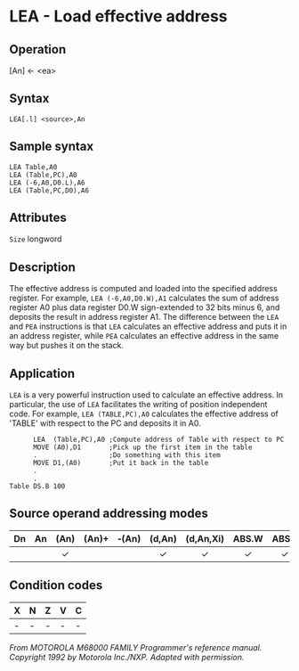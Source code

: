# LEA - Load effective address

## Operation
[An] ← \<ea\>

## Syntax
```assembly
LEA[.l] <source>,An
```

## Sample syntax
```assembly
LEA Table,A0
LEA (Table,PC),A0
LEA (-6,A0,D0.L),A6
LEA (Table,PC,D0),A6
```

## Attributes
`Size` longword

## Description
The effective address is computed and loaded into the specified address register. For example, `LEA (-6,A0,D0.W),A1` calculates the sum of address register A0 plus data register D0.W sign-extended to 32 bits minus 6, and deposits the result in address register A1. The difference between the `LEA` and `PEA` instructions is that `LEA` calculates an effective address and puts it in an address register, while `PEA` calculates an effective address in the same way but pushes it on the stack.

## Application
`LEA` is a very powerful instruction used to calculate an effective address. In particular, the use of `LEA` facilitates the writing of position independent code. For example, `LEA (TABLE,PC),A0` calculates the effective address of 'TABLE' with respect to the PC and deposits it in A0.

```assembly
      LEA  (Table,PC),A0 ;Compute address of Table with respect to PC
      MOVE (A0),D1       ;Pick up the first item in the table
      .                  ;Do something with this item
      MOVE D1,(A0)       ;Put it back in the table
      .
      .
Table DS.B 100
```

## Source operand addressing modes
|Dn|An|(An)|(An)+|&#x2011;(An)|(d,An)|(d,An,Xi)|ABS.W|ABS.L|(d,PC)|(d,PC,Xn)|imm|
|:-:|:-:|:-:|:-:|:-:|:-:|:-:|:-:|:-:|:-:|:-:|:-:|
|||✓|||✓|✓|✓|✓|✓|✓||

## Condition codes
|X|N|Z|V|C|
|--|--|--|--|--|
|-|-|-|-|-|

*From MOTOROLA M68000 FAMILY Programmer's reference manual. Copyright 1992 by Motorola Inc./NXP. Adapted with permission.*